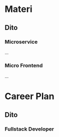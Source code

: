 # Materi
## Dito
### Microservice
...
### Micro Frontend
...
# Career Plan
## Dito
### Fullstack Developer
